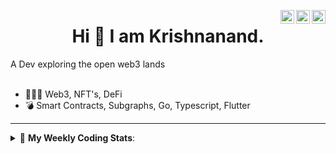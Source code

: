 <a href="https://twitter.com/incrypto32" target="_blank" rel="nofollow"><img align="right" alt="Pratik's Twitter" width="22px" src="https://cdn.jsdelivr.net/npm/simple-icons@v3/icons/twitter.svg" /></a><a href="https://www.linkedin.com/in/incrypto32" target="_blank" rel="nofollow"><img align="right" alt="Pratik's Linkdein" width="22px" src="https://cdn.jsdelivr.net/npm/simple-icons@v3/icons/linkedin.svg" /></a><a href="https://www.instagram.com/incrypto32" target="_blank" rel="nofollow"><img align="right" alt="Insta" width="22px" src="https://cdn.jsdelivr.net/npm/simple-icons@v3/icons/instagram.svg" /></a>

<center><h1> Hi 👋 I am Krishnanand. </h1></center>
A Dev exploring the open web3 lands

 <br /> 
 <br /> 

 
- 👨🏽‍💻  Web3, NFT's, DeFi
- 💣  Smart Contracts, Subgraphs, Go, Typescript, Flutter
<!-- - 🌐 Visit my [porfolio website](https://incrypt32.github.io/) for complete background and contact. -->


---


<details> 
 <summary>🤖 <b>My Weekly Coding Stats</b>: </summary>
<br>

<!--START_SECTION:waka-->

```text
Dart         3 hrs 15 mins   ████████████▒░░░░░░░░░░░░   49.57 %
TypeScript   1 hr 52 mins    ███████░░░░░░░░░░░░░░░░░░   28.54 %
YAML         24 mins         █▓░░░░░░░░░░░░░░░░░░░░░░░   06.33 %
Git Config   24 mins         █▓░░░░░░░░░░░░░░░░░░░░░░░   06.17 %
Bash         20 mins         █▒░░░░░░░░░░░░░░░░░░░░░░░   05.17 %
TOML         8 mins          ▓░░░░░░░░░░░░░░░░░░░░░░░░   02.09 %
```

<!--END_SECTION:waka-->

</details>


